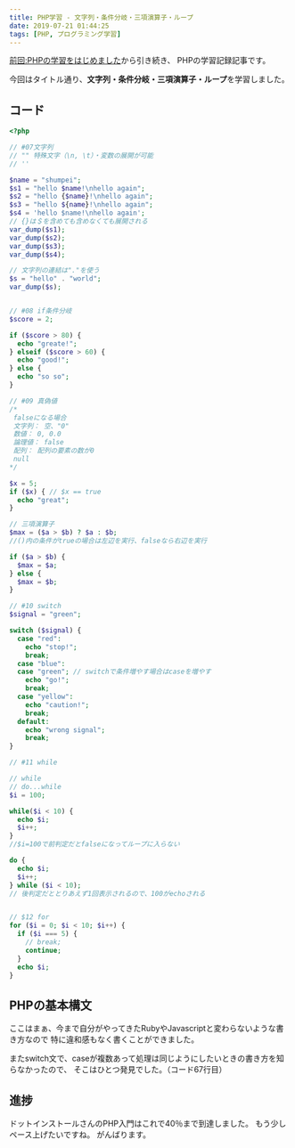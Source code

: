 ```yaml
---
title: PHP学習 - 文字列・条件分岐・三項演算子・ループ
date: 2019-07-21 01:44:25
tags: [PHP, プログラミング学習]
---
```


[前回:PHPの学習をはじめました](https://www.mb-js.tokyo/2019/07/18/get-start-php/)から引き続き、
PHPの学習記録記事です。

今回はタイトル通り、**文字列・条件分岐・三項演算子・ループ**を学習しました。

## コード

```php
<?php

// #07文字列
// "" 特殊文字（\n, \t）・変数の展開が可能
// ''

$name = "shumpei";
$s1 = "hello $name!\nhello again";
$s2 = "hello {$name}!\nhello again";
$s3 = "hello ${name}!\nhello again";
$s4 = 'hello $name!\nhello again';
// {}は＄を含めても含めなくても展開される
var_dump($s1);
var_dump($s2);
var_dump($s3);
var_dump($s4);

// 文字列の連結は"."を使う
$s = "hello" . "world";
var_dump($s);


// #08 if条件分岐
$score = 2;

if ($score > 80) {
  echo "greate!";
} elseif ($score > 60) {
  echo "good!";
} else {
  echo "so so";
}

// #09 真偽値
/*
 falseになる場合
 文字列： 空、"0"
 数値： 0, 0.0
 論理値： false
 配列： 配列の要素の数が0
 null
*/

$x = 5;
if ($x) { // $x == true
  echo "great";
}

// 三項演算子
$max = ($a > $b) ? $a : $b; 
//()内の条件がtrueの場合は左辺を実行、falseなら右辺を実行

if ($a > $b) {
  $max = $a;
} else {
  $max = $b;
}

// #10 switch
$signal = "green";

switch ($signal) {
  case "red":
    echo "stop!";
    break;
  case "blue":
  case "green"; // switchで条件増やす場合はcaseを増やす
    echo "go!";
    break;
  case "yellow":
    echo "caution!";
    break;
  default:
    echo "wrong signal";
    break;   
}

// #11 while

// while
// do...while
$i = 100;

while($i < 10) {
  echo $i;
  $i++;
}
//$i=100で前判定だとfalseになってループに入らない

do {
  echo $i;
  $i++;
} while ($i < 10);
// 後判定だととりあえず1回表示されるので、100がechoされる


// $12 for
for ($i = 0; $i < 10; $i++) {
  if ($i === 5) {
    // break;
    continue;
  }
  echo $i;
}
```

## PHPの基本構文
ここはまぁ、今まで自分がやってきたRubyやJavascriptと変わらないような書き方なので
特に違和感もなく書くことができました。

またswitch文で、caseが複数あって処理は同じようにしたいときの書き方を知らなかったので、
そこはひとつ発見でした。（コード67行目）

## 進捗
ドットインストールさんのPHP入門はこれで40％まで到達しました。
もう少しペース上げたいですね。
がんばります。